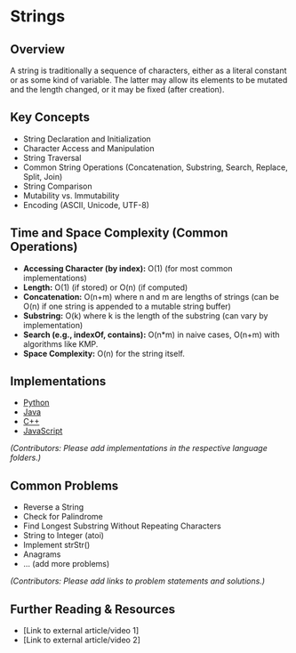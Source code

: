 # Strings

## Overview

A string is traditionally a sequence of characters, either as a literal constant or as some kind of variable. The latter may allow its elements to be mutated and the length changed, or it may be fixed (after creation).

## Key Concepts

*   String Declaration and Initialization
*   Character Access and Manipulation
*   String Traversal
*   Common String Operations (Concatenation, Substring, Search, Replace, Split, Join)
*   String Comparison
*   Mutability vs. Immutability
*   Encoding (ASCII, Unicode, UTF-8)

## Time and Space Complexity (Common Operations)

*   **Accessing Character (by index):** O(1) (for most common implementations)
*   **Length:** O(1) (if stored) or O(n) (if computed)
*   **Concatenation:** O(n+m) where n and m are lengths of strings (can be O(n) if one string is appended to a mutable string buffer)
*   **Substring:** O(k) where k is the length of the substring (can vary by implementation)
*   **Search (e.g., indexOf, contains):** O(n*m) in naive cases, O(n+m) with algorithms like KMP.
*   **Space Complexity:** O(n) for the string itself.

## Implementations

*   [Python](./Implementations/Python/)
*   [Java](./Implementations/Java/)
*   [C++](./Implementations/Cpp/)
*   [JavaScript](./Implementations/JavaScript/)

*(Contributors: Please add implementations in the respective language folders.)*

## Common Problems

*   Reverse a String
*   Check for Palindrome
*   Find Longest Substring Without Repeating Characters
*   String to Integer (atoi)
*   Implement strStr()
*   Anagrams
*   ... (add more problems)

*(Contributors: Please add links to problem statements and solutions.)*

## Further Reading & Resources

*   [Link to external article/video 1]
*   [Link to external article/video 2]
